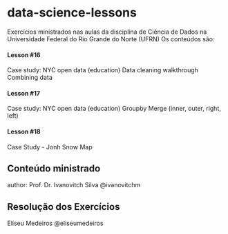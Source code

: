 # data-science-lessons
Exercícios ministrados nas aulas da disciplina de Ciência de Dados na Universidade Federal do Rio Grande do Norte (UFRN)
Os conteúdos são:

<h4>Lesson #16</h4>
Case study: NYC open data (education)
Data cleaning walkthrough
Combining data

<h4>Lesson #17</h4>
Case study: NYC open data (education)
Groupby
Merge (inner, outer, right, left)

<h4>Lesson #18</h4>
Case Study - Jonh Snow Map

## Conteúdo ministrado
author: Prof. Dr. Ivanovitch Silva @ivanovitchm

## Resolução dos Exercícios
Eliseu Medeiros @eliseumedeiros



